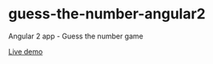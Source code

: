 # guess-the-number-angular2
Angular 2 app - Guess the number game

[Live demo](http://leilap.github.io/guess-the-number-angular2/)
